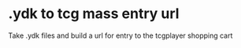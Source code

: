# .ydk to tcg mass entry url
Take .ydk files and build a url for entry to the tcgplayer shopping cart
